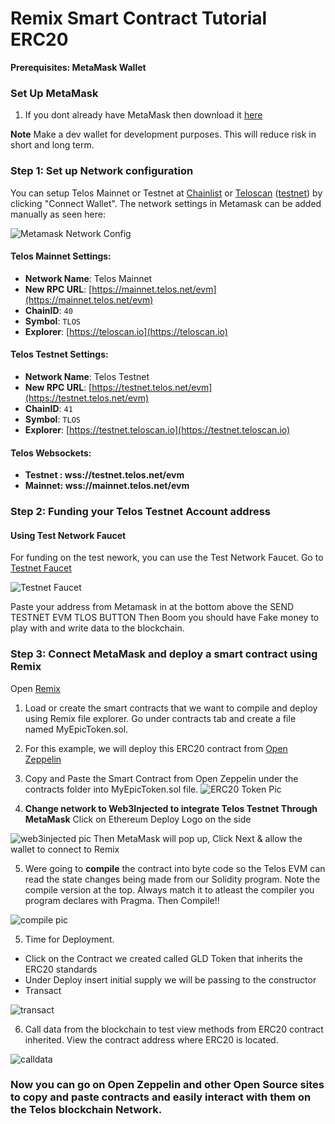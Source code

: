 # Remix Smart Contract Tutorial ERC20

__Prerequisites: MetaMask Wallet__

### Set Up MetaMask
1. If you dont already have MetaMask then download it [here](https://metamask.io/download/) 

**Note** Make a dev wallet for development purposes. This will reduce risk in short and long term. 

### Step 1: Set up Network configuration
You can setup Telos Mainnet or Testnet at [Chainlist](https://chainlist.org) or [Teloscan](https://teloscan.io) 
([testnet](https://testnet.teloscan.io)) by clicking "Connect Wallet".  The network settings in Metamask can be added manually as seen here:


![Metamask Network Config](/img/metamask_config.png)

#### **Telos Mainnet Settings:**

* **Network Name**: Telos Mainnet 
* **New RPC URL**: [https://mainnet.telos.net/evm](https://mainnet.telos.net/evm)
* **ChainID**: `40`
* **Symbol**: `TLOS`
* **Explorer**: [https://teloscan.io](https://teloscan.io)

#### **Telos Testnet Settings:**

* **Network Name**: Telos Testnet
* **New RPC URL**: [https://testnet.telos.net/evm](https://testnet.telos.net/evm)
* **ChainID**: `41`
* **Symbol**: `TLOS`
* **Explorer**: [https://testnet.teloscan.io](https://testnet.teloscan.io)

#### **Telos Websockets:**

* **Testnet : wss://testnet.telos.net/evm**
* **Mainnet: wss://mainnet.telos.net/evm**

### Step 2: Funding your Telos Testnet Account address

#### Using Test Network Faucet

For funding on the test nework, you can use the Test Network Faucet. 
Go to [Testnet Faucet](https://app.telos.net/testnet/developers)

![Testnet Faucet](/img/testnet_faucet.png)


Paste your address from Metamask in at the bottom above the SEND TESTNET EVM TLOS BUTTON
Then Boom you should have Fake money to play with and write data to the blockchain. 

### Step 3: Connect MetaMask and deploy a smart contract using Remix

Open [Remix](http://remix.ethereum.org/)


1. Load or create the smart contracts that we want to compile and deploy using Remix file explorer. Go under contracts tab and create a file named MyEpicToken.sol. 

2. For this example, we will deploy this ERC20 contract from [Open Zeppelin](https://docs.openzeppelin.com/contracts/4.x/erc20)

3. Copy and Paste the Smart Contract from Open Zeppelin under the contracts folder into MyEpicToken.sol file. 
![ERC20 Token Pic](/img/My_EPIC_ERC.png)

4. **Change network to Web3Injected to integrate Telos Testnet Through MetaMask**
Click on Ethereum Deploy Logo on the side

![web3injected pic](/img/Injectedweb3.png)
Then MetaMask will pop up, Click Next & allow the wallet to connect to Remix 

5. Were going to **compile** the contract into byte code so the Telos EVM can read the state changes being made from our Solidity program. Note the compile version at the top. Always match it to atleast the compiler you program declares with Pragma. Then Compile!!

![compile pic](/img/compile.png)

5. Time for Deployment. 
- Click on the Contract we created called GLD Token that inherits the ERC20 standards
- Under Deploy insert initial supply we will be passing to the constructor
- Transact

![transact](/img/deploy.png)

6. Call data from the blockchain to test view methods from ERC20 contract inherited. View the contract address where ERC20 is located. 


![calldata](/img/call_data.png)

### Now you can go on Open Zeppelin and other Open Source sites to copy and paste contracts and easily interact with them on the Telos blockchain Network. 
